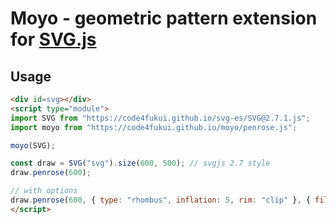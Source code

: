 # Moyo - geometric pattern extension for [SVG.js](http://svgjs.com)


## Usage

```html
<div id=svg></div>
<script type="module">
import SVG from "https://code4fukui.github.io/svg-es/SVG@2.7.1.js";
import moyo from "https://code4fukui.github.io/moyo/penrose.js";

moyo(SVG);

const draw = SVG("svg").size(600, 500); // svgjs 2.7 style
draw.penrose(600);

// with options
draw.penrose(600, { type: "rhombus", inflation: 5, rim: "clip" }, { fill: "hsl(30 90% 30%)" }, { fill: "hsl(80 90% 30%)" });
</script>
```
